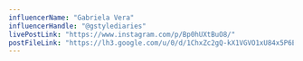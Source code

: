 ```yaml
---
influencerName: "Gabriela Vera"
influencerHandle: "@gstylediaries"
livePostLink: "https://www.instagram.com/p/Bp0hUXtBuO8/"
postFileLink: "https://lh3.google.com/u/0/d/1ChxZc2gQ-kX1VGVO1xU84x5P6E427Kpe"
---
```

